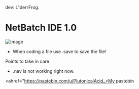 dev: L1derrFrog.

# NetBatch IDE 1.0

![image](https://github.com/user-attachments/assets/d6aaa863-aa7e-4519-b1e9-cb20ef85b4ef)

- When coding a file use .save to save the file!

Points to take in care
- .nav is not working right now.

<ahref="https://pastebin.com/u/PlutonicalAcid_>My pastebin</a>
